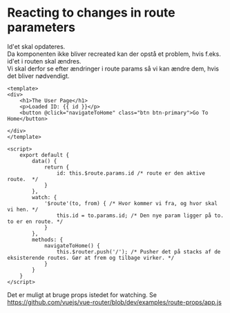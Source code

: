 # Reacting to changes in route parameters
Id'et skal opdateres.  
Da komponenten ikke bliver recreated kan der opstå et problem, hvis f.eks. id'et i routen skal ændres.  
Vi skal derfor se efter ændringer i route params så vi kan ændre dem, hvis det bliver nødvendigt.  
```
<template>
<div>
    <h1>The User Page</h1>
    <p>Loaded ID: {{ id }}</p>
    <button @click="navigateToHome" class="btn btn-primary">Go To Home</button>
    
</div>
</template>

<script>
    export default {
        data() {
            return {
                id: this.$route.params.id /* route er den aktive route.  */
            }
        },
        watch: {
            '$route'(to, from) { /* Hvor kommer vi fra, og hvor skal vi hen. */
                this.id = to.params.id; /* Den nye param ligger på to. to er en route. */
            }
        },
        methods: {
            navigateToHome() {
                this.$router.push('/'); /* Pusher det på stacks af de eksisterende routes. Gør at frem og tilbage virker. */
            }
        }
    }
</script>
```

Det er muligt at bruge props istedet for watching. Se https://github.com/vuejs/vue-router/blob/dev/examples/route-props/app.js  
